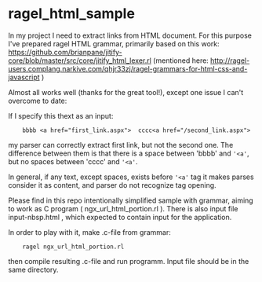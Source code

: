 # ragel_html_sample

In my project I need to extract links from HTML document.
For this purpose I've prepared ragel HTML grammar, primarily based on this work:
https://github.com/brianpane/jitify-core/blob/master/src/core/jitify_html_lexer.rl
(mentioned here: http://ragel-users.complang.narkive.com/qhjr33zj/ragel-grammars-for-html-css-and-javascript )


Almost all works well (thanks for the great tool!), except one issue I can't overcome to date:

If I specify this thext as an input:
```
    bbbb <a href="first_link.aspx">  cccc<a href="/second_link.aspx">
```
my parser can correctly extract first link, but not the second one.
The difference between them is that there is a space between 'bbbb' and ```'<a'```, but no spaces between 'cccc' and ```'<a'```.

In general, if any text, except spaces, exists before ```'<a'``` tag it makes parses consider it as content, and parser do not recognize tag opening.


Please find in this repo intentionally simplified sample with grammar, aiming to work as C program ( ngx_url_html_portion.rl ).
There is also input file input-nbsp.html , which expected to contain input for the application.

In order to play with it, make .c-file from grammar:
```
    ragel ngx_url_html_portion.rl
```
then compile resulting .c-file and run programm.
Input file should be in the same directory.
